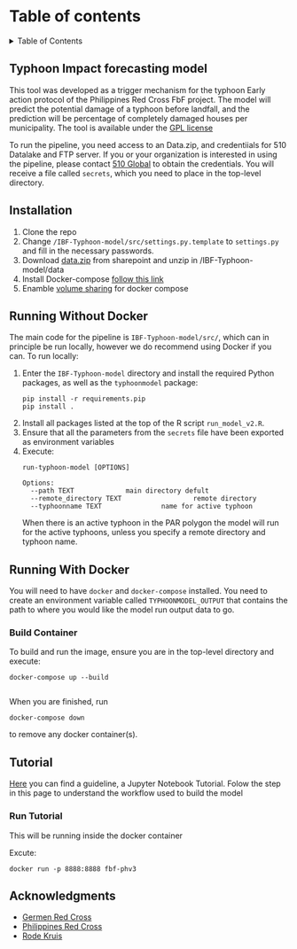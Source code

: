 
# Table of contents

<!-- TABLE OF CONTENTS -->
<details>
  <summary>Table of Contents</summary>
  <ol>
    <li>
      <a href="#Typhoon Impact forecasting model">Typhoon Impact forecasting model</a>
    </li>
	    <li>
      <a href="#Installation">Installation</a>
    </li>
	<li>
      <a href="#Running Without Docker">Running pipeline Without Docker</a>
    </li>
    <li>
      <a href="#Running With Docker">Running pipeline With Docker</a>
      <ul>
        <li><a href="#Build Container">Build and Run Container</a></li>
     </ul>
    </li>
    <li>
	<a href="#Tutorial">Tutorial on Buidling Model</a>
	 <ul>
        <li><a href="#Run Tutorial">Run Jupyter notebook Tutorial from Docker cotainer</a></li>
     </ul>
	</li>
    <li><a href="#Acknowledgments">Acknowledgments</a></li>
  </ol>
</details>


<!-- Typhoon Impact forecasting model -->
## Typhoon Impact forecasting model

This tool was developed as a trigger mechanism for the typhoon Early action protocol of the Philippines Red Cross FbF project. The model will predict the potential damage of a typhoon before landfall, and the prediction will be percentage of completely damaged houses per municipality. The tool is available under the [GPL license](https://github.com/rodekruis/Typhoon-Impact-based-forecasting-model/blob/master/LICENSE)

To run the pipeline, you need access to an Data.zip, and credentiials for 510 Datalake and FTP server. If you or your organization is interested in using the pipeline, 
please contact [510 Global](https://www.510.global/contact-us/) to obtain the credentials. You will receive a file called `secrets`, which you need to place in the top-level directory.


<!-- Installation -->
## Installation

1. Clone the repo
2. Change `/IBF-Typhoon-model/src/settings.py.template` to `settings.py` and fill in the necessary passwords.
3. Download [data.zip](https://rodekruis.sharepoint.com/sites/510-CRAVK-510/_layouts/15/guestaccess.aspx?guestaccesstoken=HadTB1h%2FWiVluDiortTyd3%2F9rSc0MdjS2yub9GEntCs%3D&docid=2_0013b102f095246fdab4ff4ce03b12933&rev=1&e=eDGoN5) from sharepoint and unzip in /IBF-Typhoon-model/data
4. Install Docker-compose [follow this link](https://docs.docker.com/desktop/windows/install/)
5. Enamble [volume sharing](https://forums.docker.com/t/filesharing-not-enabled-volume-sharing-is-not-enabled-on-the-settings-screen-in-docker-desktop-error-125/95332) for docker compose  



<!-- Running pipeline Without Docker -->
## Running Without Docker


The main code for the pipeline is `IBF-Typhoon-model/src/`, which can in principle be run locally,
however we do recommend using Docker if you can.
To run locally:

1. Enter the `IBF-Typhoon-model` directory and install the required Python packages, as
    well as the `typhoonmodel` package:
    ```
    pip install -r requirements.pip
    pip install .
    ```
2. Install all packages listed at the top of the R script `run_model_v2.R`.
3. Ensure that all the parameters from the `secrets` file have been exported as environment variables
4. Execute:
    ```
    run-typhoon-model [OPTIONS]

    Options:
      --path TEXT             main directory defult 
      --remote_directory TEXT                  remote directory 
      --typhoonname TEXT               name for active typhoon
    ```
    When there is an active typhoon in the PAR polygon the model will run for the active typhoons,
    unless you specify a remote directory and typhoon name. 

<!-- Running Pipeline With Docker -->
## Running With Docker

You will need to have `docker` and `docker-compose` installed.
You need to create an environment variable called `TYPHOONMODEL_OUTPUT` that contains
the path to where you would like the model run output data to go.

<!-- Build and Run Container -->
### Build Container

To build and run the image, ensure you are in the top-level directory and execute:
```
docker-compose up --build


```
When you are finished, run
```
docker-compose down
```
to remove any docker container(s).


<!-- Tutorials -->
## Tutorial


[Here](https://github.com/rodekruis/Typhoon-Impact-based-forecasting-model/tree/model_dev/IBF-Typhoon-model/documentation) you can find a guideline, a Jupyter Notebook Tutorial. Folow the step in this page to understand the workflow used to build the model 

<!-- Run Jupyter notebook Tutorial from Docker cotainer-->
### Run Tutorial

This will be running inside the docker container

Excute:

```
docker run -p 8888:8888 fbf-phv3
```
<!-- ACKNOWLEDGMENTS -->
## Acknowledgments

- [Germen Red Cross](https://www.drk.de/en/)
- [Philippines Red Cross](https://redcross.org.ph/)
- [Rode Kruis](https://www.rodekruis.nl/)
